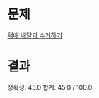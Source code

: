 # 문제

[택배 배달과 수거하기](https://school.programmers.co.kr/learn/courses/30/lessons/150369)

# 결과

정확성: 45.0
합계: 45.0 / 100.0

